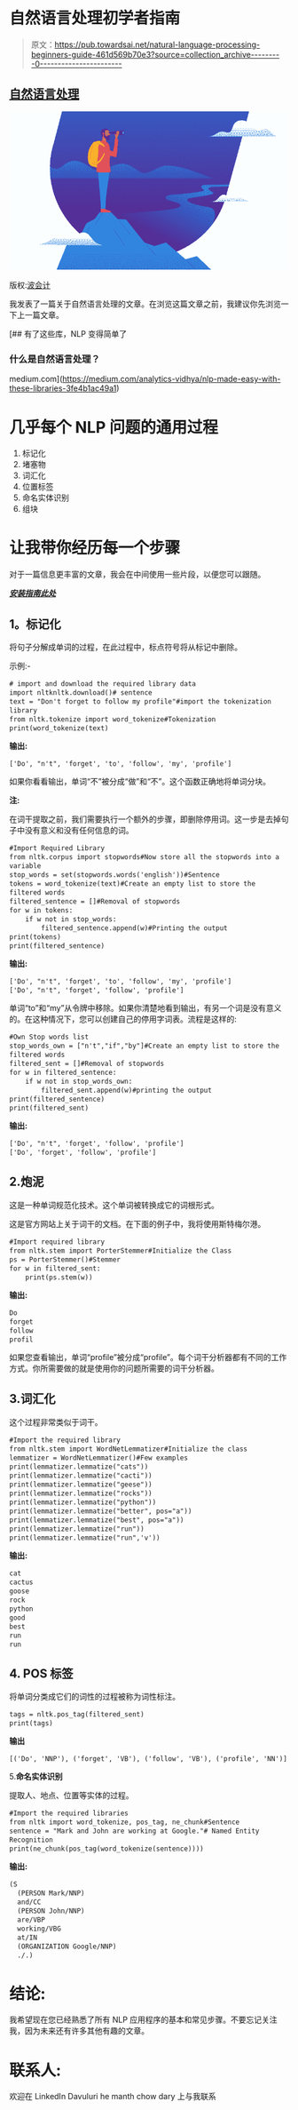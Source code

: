 # 自然语言处理初学者指南

> 原文：<https://pub.towardsai.net/natural-language-processing-beginners-guide-461d569b70e3?source=collection_archive---------0----------------------->

## [自然语言处理](https://towardsai.net/p/category/nlp)

![](img/8cf16519acd1220eab25d50dec417c15.png)

版权:[波会计](https://www.google.com/url?sa=i&url=https%3A%2F%2Fwww.waveapps.com%2Fblog%2Faccounting-and-taxes%2Fempower-yourself-with-our-fearless-accounting-guide&psig=AOvVaw08FaRn0SxCTlOvPK4Oj8Dh&ust=1593002624651000&source=images&cd=vfe&ved=0CAMQjB1qFwoTCOCHpbL7l-oCFQAAAAAdAAAAABAD)

我发表了一篇关于自然语言处理的文章。在浏览这篇文章之前，我建议你先浏览一下上一篇文章。

[](https://medium.com/analytics-vidhya/nlp-made-easy-with-these-libraries-3fe4b1ac49a1) [## 有了这些库，NLP 变得简单了

### 什么是自然语言处理？

medium.com](https://medium.com/analytics-vidhya/nlp-made-easy-with-these-libraries-3fe4b1ac49a1) 

# 几乎每个 NLP 问题的通用过程

1.  标记化
2.  堵塞物
3.  词汇化
4.  位置标签
5.  命名实体识别
6.  组块

# 让我带你经历每一个步骤

对于一篇信息更丰富的文章，我会在中间使用一些片段，以便您可以跟随。

[***安装指南此处***](https://nltk.readthedocs.io/en/latest/install.html)

## **1。标记化**

将句子分解成单词的过程，在此过程中，标点符号将从标记中删除。

示例:-

```
# import and download the required library data
import nltknltk.download()# sentence
text = "Don't forget to follow my profile"#import the tokenization library
from nltk.tokenize import word_tokenize#Tokenization
print(word_tokenize(text)
```

**输出:**

```
['Do', "n't", 'forget', 'to', 'follow', 'my', 'profile']
```

如果你看看输出，单词“不”被分成“做”和“不”。这个函数正确地将单词分块。

**注:**

在词干提取之前，我们需要执行一个额外的步骤，即删除停用词。这一步是去掉句子中没有意义和没有任何信息的词。

```
#Import Required Library
from nltk.corpus import stopwords#Now store all the stopwords into a variable
stop_words = set(stopwords.words('english'))#Sentence
tokens = word_tokenize(text)#Create an empty list to store the filtered words
filtered_sentence = []#Removal of stopwords
for w in tokens:
    if w not in stop_words:
        filtered_sentence.append(w)#Printing the output
print(tokens)
print(filtered_sentence)
```

**输出:**

```
['Do', "n't", 'forget', 'to', 'follow', 'my', 'profile']
['Do', "n't", 'forget', 'follow', 'profile']
```

单词“to”和“my”从令牌中移除。如果你清楚地看到输出，有另一个词是没有意义的。在这种情况下，您可以创建自己的停用字词表。流程是这样的:

```
#Own Stop words list
stop_words_own = ["n't","if","by"]#Create an empty list to store the filtered words
filtered_sent = []#Removal of stopwords
for w in filtered_sentence:
    if w not in stop_words_own:
        filtered_sent.append(w)#printing the output
print(filtered_sentence)
print(filtered_sent)
```

**输出:**

```
['Do', "n't", 'forget', 'follow', 'profile']
['Do', 'forget', 'follow', 'profile']
```

## 2.**炮泥**

这是一种单词规范化技术。这个单词被转换成它的词根形式。

这是官方网站上关于词干的文档。在下面的例子中，我将使用斯特梅尔港。

```
#Import required library
from nltk.stem import PorterStemmer#Initialize the Class 
ps = PorterStemmer()#Stemmer
for w in filtered_sent:
    print(ps.stem(w))
```

**输出:**

```
Do
forget
follow
profil
```

如果您查看输出，单词“profile”被分成“profile”。每个词干分析器都有不同的工作方式。你所需要做的就是使用你的问题所需要的词干分析器。

## 3.**词汇化**

这个过程非常类似于词干。

```
#Import the required library
from nltk.stem import WordNetLemmatizer#Initialize the class
lemmatizer = WordNetLemmatizer()#Few examples
print(lemmatizer.lemmatize("cats"))
print(lemmatizer.lemmatize("cacti"))
print(lemmatizer.lemmatize("geese"))
print(lemmatizer.lemmatize("rocks"))
print(lemmatizer.lemmatize("python"))
print(lemmatizer.lemmatize("better", pos="a"))
print(lemmatizer.lemmatize("best", pos="a"))
print(lemmatizer.lemmatize("run"))
print(lemmatizer.lemmatize("run",'v'))
```

**输出:**

```
cat
cactus
goose
rock
python
good
best
run
run
```

## 4. **POS 标签**

将单词分类成它们的词性的过程被称为词性标注。

```
tags = nltk.pos_tag(filtered_sent)
print(tags)
```

**输出**

```
[('Do', 'NNP'), ('forget', 'VB'), ('follow', 'VB'), ('profile', 'NN')]
```

5.**命名实体识别**

提取人、地点、位置等实体的过程。

```
#Import the required libraries
from nltk import word_tokenize, pos_tag, ne_chunk#Sentence
sentence = "Mark and John are working at Google."# Named Entity Recognition
print(ne_chunk(pos_tag(word_tokenize(sentence))))
```

**输出:**

```
(S
  (PERSON Mark/NNP)
  and/CC
  (PERSON John/NNP)
  are/VBP
  working/VBG
  at/IN
  (ORGANIZATION Google/NNP)
  ./.)
```

# 结论:

我希望现在您已经熟悉了所有 NLP 应用程序的基本和常见步骤。不要忘记关注我，因为未来还有许多其他有趣的文章。

# 联系人:

欢迎在 LinkedIn Davuluri he manth chow dary 上与我联系